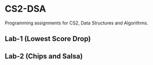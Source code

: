 # CS2-DSA
Programming assignments for CS2, Data Structures and Algorithms.

## Lab-1 (Lowest Score Drop)

## Lab-2 (Chips and Salsa)
